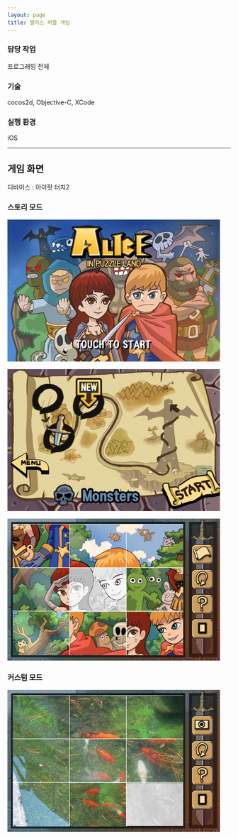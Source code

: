 ```yaml
---
layout: page
title: 앨리스 퍼즐 게임
---
```


### 담당 작업
프로그래밍 전체  

### 기술
cocos2d, Objective-C, XCode    

### 실행 환경
iOS  

---

## 게임 화면
디바이스 : 아이팟 터치2  

### 스토리 모드
![image](/assets/images/games/alice/1.png)

![image](/assets/images/games/alice/2.png)

![image](/assets/images/games/alice/3.png)

### 커스텀 모드
![image](/assets/images/games/alice/4.png)